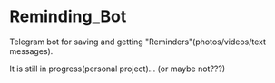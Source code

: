 # Reminding_Bot

Telegram bot for saving and getting "Reminders"(photos/videos/text messages).

It is still in progress(personal project)... (or maybe not???)
